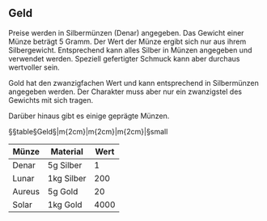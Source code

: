 ## Geld

Preise werden in Silbermünzen (Denar) angegeben. Das Gewicht einer Münze beträgt 5 Gramm. Der Wert der Münze ergibt sich
nur aus ihrem Silbergewicht. Entsprechend kann alles Silber in Münzen angegeben und verwendet werden. Speziell
gefertigter Schmuck kann aber durchaus wertvoller sein.

Gold hat den zwanzigfachen Wert und kann entsprechend in Silbermünzen angegeben werden. Der Charakter muss aber nur
ein zwanzigstel des Gewichts mit sich tragen.

Darüber hinaus gibt es einige geprägte Münzen.

§§table§Geld§|m{2cm}|m{2cm}|m{2cm}|§small

| Münze | Material | Wert |
|-|-|-|
| Denar | 5g Silber | 1 |
| Lunar | 1kg Silber | 200 |
| Aureus | 5g Gold | 20 |
| Solar | 1kg Gold | 4000 |
